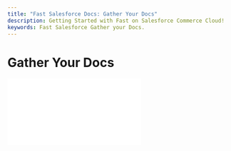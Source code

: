 ```yaml
---
title: "Fast Salesforce Docs: Gather Your Docs"
description: Getting Started with Fast on Salesforce Commerce Cloud!
keywords: Fast Salesforce Gather your Docs.
---
```


# Gather Your Docs

<embed src="/reusables/for-developers/_gather-your-docs.md" />
